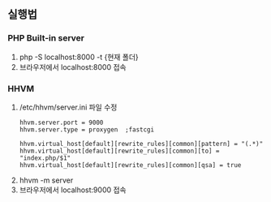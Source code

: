 ## 실행법

### PHP Built-in server
 
1. php -S localhost:8000 -t {현재 폴더}
2. 브라우저에서 localhost:8000 접속


### HHVM

1. /etc/hhvm/server.ini 파일 수정
    ```
    hhvm.server.port = 9000
    hhvm.server.type = proxygen  ;fastcgi
    
    hhvm.virtual_host[default][rewrite_rules][common][pattern] = "(.*)"
    hhvm.virtual_host[default][rewrite_rules][common][to] = "index.php/$1"
    hhvm.virtual_host[default][rewrite_rules][common][qsa] = true
    ```
2. hhvm -m server
3. 브라우저에서 localhost:9000 접속
